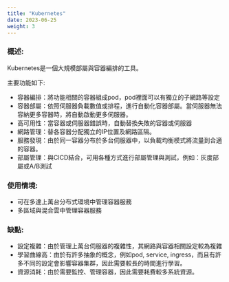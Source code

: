 ```yaml
---
title: "Kubernetes"
date: 2023-06-25
weight: 3
---
```


### 概述:

Kubernetes是一個大規模部屬與容器編排的工具。

主要功能如下: 

- 容器編排：將功能相關的容器組成pod，pod裡面可以有獨立的子網路等設定
- 容器部屬：依照伺服器負載數值或排程，進行自動化容器部屬。當伺服器無法容納更多容器時，將自動啟動更多伺服器。
- 高可用性：當容器或伺服器錯誤時，自動替換失敗的容器或伺服器
- 網路管理：替各容器分配獨立的IP位置及網路區隔。
- 服務發現：由於同一容器分布於多台伺服器中，以負載均衡模式將流量到合適的容器。
- 部屬管理：與CICD結合，可用各種方式進行部屬管理與測試，例如：灰度部屬或A/B測試

### 使用情境:

- 可在多達上萬台分布式環境中管理容器服務
- 多區域與混合雲中管理容器服務

### 缺點:

- 設定複雜：由於管理上萬台伺服器的複雜性，其網路與容器相關設定較為複雜
- 學習曲線高：由於有許多抽象的概念，例如pod, service, ingress，而且有許多不同的設定會影響容器集群，因此需要較長的時間進行學習。
- 資源消耗：由於需要監控、管理容器，因此需要耗費較多系統資源。